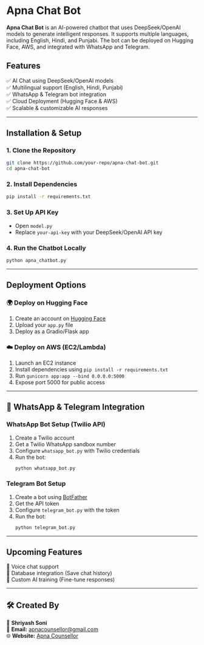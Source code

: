 # Apna Chat Bot

**Apna Chat Bot** is an AI-powered chatbot that uses DeepSeek/OpenAI models to generate intelligent responses. It supports multiple languages, including English, Hindi, and Punjabi. The bot can be deployed on Hugging Face, AWS, and integrated with WhatsApp and Telegram.

## Features
✅ AI Chat using DeepSeek/OpenAI models  
✅ Multilingual support (English, Hindi, Punjabi)  
✅ WhatsApp & Telegram bot integration  
✅ Cloud Deployment (Hugging Face & AWS)  
✅ Scalable & customizable AI responses  

---

## Installation & Setup

### **1. Clone the Repository**
```bash
git clone https://github.com/your-repo/apna-chat-bot.git
cd apna-chat-bot
```

### **2. Install Dependencies**
```bash
pip install -r requirements.txt
```

### **3. Set Up API Key**
- Open `model.py`
- Replace `your-api-key` with your DeepSeek/OpenAI API key

### **4. Run the Chatbot Locally**
```bash
python apna_chatbot.py
```

---

## Deployment Options

### **🌍 Deploy on Hugging Face**
1. Create an account on [Hugging Face](https://huggingface.co/)
2. Upload your `app.py` file
3. Deploy as a Gradio/Flask app

### **☁️ Deploy on AWS (EC2/Lambda)**
1. Launch an EC2 instance
2. Install dependencies using `pip install -r requirements.txt`
3. Run `gunicorn app:app --bind 0.0.0.0:5000`
4. Expose port 5000 for public access

---

## **📲 WhatsApp & Telegram Integration**

### **WhatsApp Bot Setup (Twilio API)**
1. Create a Twilio account
2. Get a Twilio WhatsApp sandbox number
3. Configure `whatsapp_bot.py` with Twilio credentials
4. Run the bot:  
   ```bash
   python whatsapp_bot.py
   ```

### **Telegram Bot Setup**
1. Create a bot using [BotFather](https://t.me/botfather)
2. Get the API token
3. Configure `telegram_bot.py` with the token
4. Run the bot:  
   ```bash
   python telegram_bot.py
   ```

---

## **Upcoming Features**
🔹 Voice chat support  
🔹 Database integration (Save chat history)  
🔹 Custom AI training (Fine-tune responses)  

---

## **🛠 Created By**
👤 **Shriyash Soni**  
📩 **Email:** [apnacounsellor@gmail.com](mailto:apnacounsellor@gmail.com)  
🌐 **Website:** [Apna Counsellor](https://www.apnacounsellor.com)  

